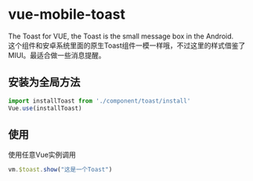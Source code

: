 # vue-mobile-toast
The Toast for VUE, the Toast is the small message box in the Android.  
这个组件和安卓系统里面的原生Toast组件一模一样哦，不过这里的样式借鉴了MIUI。最适合做一些消息提醒。

## 安装为全局方法
```javascript
import installToast from './component/toast/install'
Vue.use(installToast)
```

## 使用
使用任意Vue实例调用
```javascript
vm.$toast.show("这是一个Toast")
```
